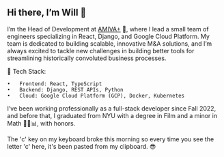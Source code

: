 ## Hi there, I’m Will 👋

I’m the Head of Development at [AMIVA+](https://www.amivaplus.com) 🚀, where I lead a small team of engineers specializing in React, Django, and Google Cloud Platform. My team is dedicated to building scalable, innovative M&A solutions, and I’m always excited to tackle new challenges in building better tools for streamlining historically convoluted business processes.

🔧 Tech Stack:

	•	Frontend: React, TypeScript
	•	Backend: Django, REST APIs, Python
	•	Cloud: Google Cloud Platform (GCP), Docker, Kubernetes

I’ve been working professionally as a full-stack developer since Fall 2022, and before that, I graduated from NYU with a degree in Film and a minor in Math 🎥➕📊, with honors.

The 'c' key on my keyboard broke this morning so every time you see the letter 'c' here, it's been pasted from my clipboard. 😎
